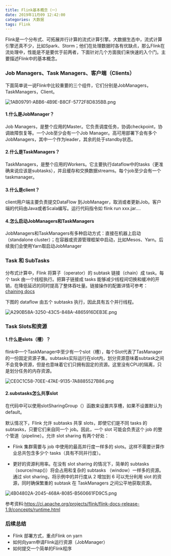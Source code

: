 ```yaml
---
title: Flink基本概念（一）
date: 2019年11月09 12:42:00
categories: 大数据
tags: Flink
---
```


Flink是一个分布式、可拓展并行计算的流式计算引擎。大数据生态中，流式计算引擎还真不少，比如Spark、Storm；他们在处理数据时各有优缺点，那么Flink在流处理中，性能是不是要优于前两者，下面针对几个方面我们来快速的入个门。主要描述Flink中的基本概念。


### Job Managers、Task Managers、客户端（Clients）

下面简单说一说Flink中比较重要的三个组件，它们分别是JobManagers，TaskManagers，Client。

![1AB09791-ABB6-4B9E-B8CF-5772F8D835BB.png](https://i.loli.net/2019/11/11/BYN6pwKzoUgJEXk.png)

#### 1.什么是JobManager？

Job Managers，是整个应用的Master。它负责调度任务，协调checkpoint，协调故障恢复等。一个Job至少会有一个Job Manager。高可用部署下会有多个JobManagers，其中一个作为leader，其余的处于standby状态。

#### 2.什么是TaskManagers？

TaskManagers，是整个应用的Workers。它主要执行dataflow中的tasks（更准确来说应该是subtasks），并且缓存和交换数据streams。每个job至少会有一个taskmanager。

#### 3.什么是client？

client用户端主要负责提交DataFlow 到JobManager，取消或者更新Job。客户端的代码由Java或者Scala编写。运行代码指令如  flink run xxx.jar....


#### 4.怎么启动JobManagers和TaskManagers

JobManagers和TaskManagers有多种启动方式：直接在机器上启动（standalone cluster）；在容器或资源管理框架中启动，比如Mesos、Yarn。后续我们会使用Yarn取启动JobManager


### Task 和 SubTasks

分布式计算中，Flink 将算子（operator）的 subtask 链接（chain）成 task。每个 task 由一个线程执行。把算子链接成 tasks 能够减少线程间切换和缓冲的开销，在降低延迟的同时提高了整体吞吐量。链接操作的配置详情可参考：[chaining docs](https://ci.apache.org/projects/flink/flink-docs-release-1.9/zh/dev/stream/operators/#task-chaining-and-resource-groups)

下图的 dataflow 由五个 subtasks 执行，因此具有五个并行线程。

![A290B58A-3250-43C5-848A-4865916DEB3E.png](https://i.loli.net/2019/11/11/gTNYUikXtphH9uz.png)

### Task Slots和资源

#### 1.什么是slots（槽）？

flink中一个TaskManager中至少有一个slot（槽），每个Slot代表了TasManager的一份固定资源子集。subtasks实际运行在slot内，划分资源意味着subtask之间不会竞争资源，但是也意味着它们只拥有固定的资源。这里没有CPU的隔离，只是划分任务的内存资源。

![CE0C1C58-70EE-47AE-9135-7A8885527B86.png](https://i.loli.net/2019/11/11/Fg9VWTZyKt6NEwk.png)

#### 2.substasks怎么共享slot

在代码中可以使用slotSharingGroup（）函数来设置共享槽，如果不设置默认为default。

默认情况下，Flink 允许 subtasks 共享 slots，即使它们是不同 tasks 的 subtasks，只要它们来自同一个 job。因此，一个 slot 可能会负责这个 job 的整个管道（pipeline）。允许 slot sharing 有两个好处：

* Flink 集群需要与 job 中使用的最高并行度一样多的 slots。这样不需要计算作业总共包含多少个 tasks（具有不同并行度）。

* 更好的资源利用率。在没有 slot sharing 的情况下，简单的 subtasks（source/map()）将会占用和复杂的 subtasks （window）一样多的资源。通过 slot sharing，将示例中的并行度从 2 增加到 6 可以充分利用 slot 的资源，同时确保繁重的 subtask 在 TaskManagers 之间公平地获取资源。

![4B04802A-2045-468A-8085-B560661FD9C5.png](https://i.loli.net/2019/11/11/g2wPquCrkO5exE1.png)

参考资料:https://ci.apache.org/projects/flink/flink-docs-release-1.9/concepts/runtime.html

### 后续总结

* Flink 部署方式，重点Flink on yarn
* 如何向yarn申请Flink运行资源（JobManager）
* 如何提交一个简单的Flink程序
